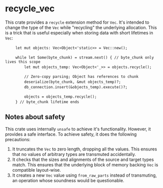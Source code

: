 # recycle_vec

This crate provides a `recycle` extension method for `Vec`.
It's intended to change the type of the `Vec` while "recycling"
the underlying allocation. This is a trick that is useful especially
when storing data with short lifetimes in `Vec`:
```
   　let mut objects: Vec<Object<'static>> = Vec::new();

  　 while let Some(byte_chunk) = stream.next() { // byte_chunk only lives this scope
       　let mut objects_temp: Vec<Object<'_>> = objects.recycle();

      　 // Zero-copy parsing; Object has references to chunk
      　 deserialize(byte_chunk, &mut objects_temp)?;
     　  db_connection.insert(&objects_temp).execute()?;

      　 objects = objects_temp.recycle();
 　  } // byte_chunk lifetime ends
```
## Notes about safety
This crate uses internally `unsafe` to achieve it's functionality.
However, it provides a safe interface. To achieve safety, it does
the following precautions:
1. It truncates the `Vec` to zero length, dropping all the values.
This ensures that no values of arbitrary types are transmuted
accidentally.
2. It checks that the sizes and alignments of the source and target
types match. This ensures that the underlying block of memory backing
`Vec` is compatible layout-wise.
3. It creates a new `Vec` value using `from_raw_parts` instead of
transmuting, an operation whose soundness would be questionable.
